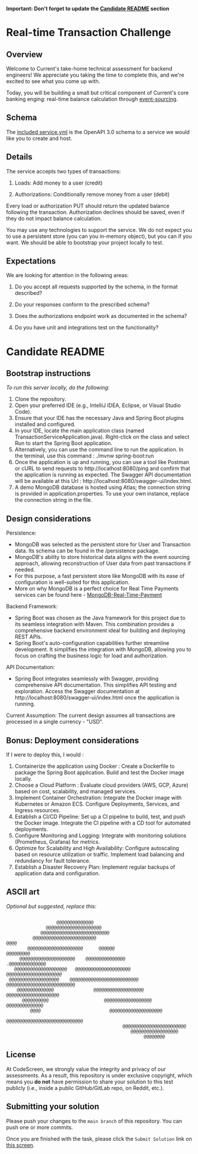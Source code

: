 **Important: Don't forget to update the [Candidate README](#candidate-readme) section**

Real-time Transaction Challenge
===============================
## Overview
Welcome to Current's take-home technical assessment for backend engineers! We appreciate you taking the time to complete this, and we're excited to see what you come up with.

Today, you will be building a small but critical component of Current's core banking enging: real-time balance calculation through [event-sourcing](https://martinfowler.com/eaaDev/EventSourcing.html).

## Schema
The [included service.yml](service.yml) is the OpenAPI 3.0 schema to a service we would like you to create and host. 

## Details
The service accepts two types of transactions:
1) Loads: Add money to a user (credit)

2) Authorizations: Conditionally remove money from a user (debit)

Every load or authorization PUT should return the updated balance following the transaction. Authorization declines should be saved, even if they do not impact balance calculation.

You may use any technologies to support the service. We do not expect you to use a persistent store (you can you in-memory object), but you can if you want. We should be able to bootstrap your project locally to test.

## Expectations
We are looking for attention in the following areas:
1) Do you accept all requests supported by the schema, in the format described?

2) Do your responses conform to the prescribed schema?

3) Does the authorizations endpoint work as documented in the schema?

4) Do you have unit and integrations test on the functionality?

# Candidate README
## Bootstrap instructions
*To run this server locally, do the following:*
1) Clone the repository.
2) Open your preferred IDE (e.g., IntelliJ IDEA, Eclipse, or Visual Studio Code).
3) Ensure that your IDE has the necessary Java and Spring Boot plugins installed and configured.
4) In your IDE, locate the main application class (named TransactionServiceApplication.java).
   Right-click on the class and select Run to start the Spring Boot application.
5) Alternatively, you can use the command line to run the application.
   In the terminal, use this command : ./mvnw spring-boot:run
6) Once the application is up and running, you can use a tool like Postman or cURL to send requests to http://localhost:8080/ping and confirm that the application is running as expected. The Swagger API documentation will be available at this Url : http://localhost:8080/swagger-ui/index.html.
7) A demo MongoDB database is hosted using Atlas; the connection string is provided in application.properties. To use your own instance, replace the connection string in the file.

## Design considerations
Persistence:
* MongoDB was selected as the persistent store for User and Transaction data. Its schema can be found in the /persistence package.
* MongoDB's ability to store historical data aligns with the event sourcing approach, allowing reconstruction of User data from past transactions if needed.
* For this purpose, a fast persistent store like MongoDB with its ease of configuration is well-suited for this application.
* More on why MongoDB is a perfect choice for Real Time Payments services can be found here - [MongoDB-Real-Time-Payment](https://www.mongodb.com/resources/basics/real-time-payments)

Backend Framework:
* Spring Boot was chosen as the Java framework for this project due to its seamless integration with Maven. This combination provides a comprehensive backend environment ideal for building and deploying REST APIs.
* Spring Boot's auto-configuration capabilities further streamline development. It simplifies the integration with MongoDB, allowing you to focus on crafting the business logic for load and authorization.

API Documentation:
* Spring Boot integrates seamlessly with Swagger, providing comprehensive API documentation. This simplifies API testing and exploration. Access the Swagger documentation at http://localhost:8080/swagger-ui/index.html once the application is running.

Current Assumption: The current design assumes all transactions are processed in a single currency - "USD".

## Bonus: Deployment considerations
 If I were to deploy this, I would :
1) Containerize the application using Docker :
   Create a Dockerfile to package the Spring Boot application.
   Build and test the Docker image locally.
2) Choose a Cloud Platform :
   Evaluate cloud providers (AWS, GCP, Azure) based on cost, scalability, and managed services.
3) Implement Container Orchestration:
   Integrate the Docker image with Kubernetes or Amazon ECS.
   Configure Deployments, Services, and Ingress resources.
4) Establish a CI/CD Pipeline:
   Set up a CI pipeline to build, test, and push the Docker image.
   Integrate the CI pipeline with a CD tool for automated deployments.
5) Configure Monitoring and Logging:
   Integrate with monitoring solutions (Prometheus, Grafana) for metrics.
6) Optimize for Scalability and High Availability:
   Configure autoscaling based on resource utilization or traffic.
   Implement load balancing and redundancy for fault tolerance.
6) Establish a Disaster Recovery Plan:
   Implement regular backups of application data and configuration.

## ASCII art
*Optional but suggested, replace this:*
```
                                                                                
                   @@@@@@@@@@@@@@                                               
               @@@@@@@@@@@@@@@@@@@@@                                            
             @@@@@@@@@@@@@@@@@@@@@@@@@@                                         
          @@@@@@@@@@@@@@@@@@@@@@@@                                  @@@@        
        @@@@@@@@@@@@@@@@@@@@@      @@@@@@                        @@@@@@@@@      
     @@@@@@@@@@@@@@@@@@@@@    @@@@@@@@@@@@@@@                 .@@@@@@@@@@@@@@   
   @@@@@@@@@@@@@@@@@@@@   @@@@@@@@@@@@@@@@@@@@@           @@@@@@@@@@@@@@@@@@@@@ 
 @@@@@@@@@@@@@@@@@@@    @@@@@@@@@@@@@@@@@@@@@@@@@@   @@@@@@@@@@@@@@@@@@@@@@@@@@ 
    @@@@@@@@@@@@@@               @@@@@@@@@@@@@@@@@@@    @@@@@@@@@@@@@@@@@@@@    
      @@@@@@@@@@                     @@@@@@@@@@@@@@@@@@    @@@@@@@@@@@@@@       
         @@@@                          @@@@@@@@@@@@@@@@@@@@                     
                                          @@@@@@@@@@@@@@@@@@@@@@@@@@@@@         
                                            @@@@@@@@@@@@@@@@@@@@@@@@            
                                               @@@@@@@@@@@@@@@@@@               
                                                    @@@@@@@@                    
```
## License

At CodeScreen, we strongly value the integrity and privacy of our assessments. As a result, this repository is under exclusive copyright, which means you **do not** have permission to share your solution to this test publicly (i.e., inside a public GitHub/GitLab repo, on Reddit, etc.). <br>

## Submitting your solution

Please push your changes to the `main branch` of this repository. You can push one or more commits. <br>

Once you are finished with the task, please click the `Submit Solution` link on <a href="https://app.codescreen.com/candidate/ad5f68d7-757e-4064-ab4b-c56540d68df3" target="_blank">this screen</a>.